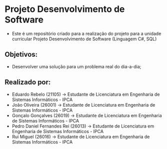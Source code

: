 # Projeto Desenvolvimento de Software
* Este é um repositório criado para a realização do projeto para a unidade curricular Projeto Desenvolvimento de Software (Linguagem C#, SQL)

## Objetivos:
- Desenvolver uma solução para um problema real do dia-a-dia;

## Realizado por:
- Eduardo Rebelo (21105) -> Estudante de Licenciatura em Engenharia de Sistemas Informáticos - IPCA
- João Oliveira (26001) -> Estudante de Licenciatura em Engenharia de Sistemas Informáticos - IPCA
- Gonçalo Gonçalves (26019) -> Estudante de Licenciatura em Engenharia de Sistemas Informáticos - IPCA
- Pedro Daniel Fernandes Rei (26013) -> Estudante de Licenciatura em Engenharia de Sistemas Informáticos - IPCA
- Rui Miguel (26016) -> Estudante de Licenciatura em Engenharia de Sistemas Informáticos - IPCA
